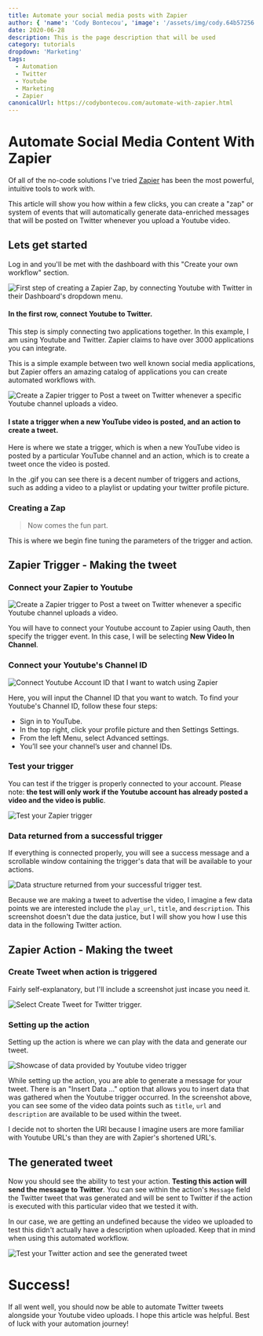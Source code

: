 ```yaml
---
title: Automate your social media posts with Zapier
author: { 'name': 'Cody Bontecou', 'image': '/assets/img/cody.64b57256.jpg' }
date: 2020-06-28
description: This is the page description that will be used
category: tutorials
dropdown: 'Marketing'
tags:
  - Automation
  - Twitter
  - Youtube
  - Marketing
  - Zapier
canonicalUrl: https://codybontecou.com/automate-with-zapier.html
---
```


<h1 class="text-4xl font-semibold">Automate Social Media Content With Zapier</h1>

<div class="mt-6 w-full flex items-center justify-center">
  <div class="flex items-center justify-center w-1/2 md:w-full">
    <ZapierLogo/>
  </div>
</div>

Of all of the no-code solutions I've tried <a class="text-black font-medium" href='https://zapier.com/'>Zapier</a> has been the most powerful, intuitive tools to work with.

This article will show you how within a few clicks, you can create a "zap" or system of events that will automatically generate data-enriched messages that will be posted on Twitter whenever you upload a Youtube video.

## Lets get started

Log in and you'll be met with the dashboard with this "Create your own workflow" section.

<div class="flex flex-col items-center justify-center">
  <img 
    src="https://lh3.googleusercontent.com/pw/ACtC-3c2Ic3xgKSnI3iYtXZPeaYc0_jq99Q9JEnWNxc6_4xKI-jf8Q_iV61pt84pI-hGKy8OhKltYQ5NgWWR1ogOeVRE48l_R5GqJlLwr_SePq9amgVa1KYPySERsQm5OAXw1zsGhb9or5dp3BuphR08Fo8=w1130-h387-no?authuser=0" 
    alt="First step of creating a Zapier Zap, by connecting Youtube with Twitter in their Dashboard's dropdown menu." 
  />
  <h4 class="mt-4 text-sm font-light text-gray-500">In the first row, connect Youtube to Twitter.</h4>
</div>

This step is simply connecting two applications together. In this example, I am using Youtube and Twitter. Zapier claims to have over 3000 applications you can integrate.

This is a simple example between two well known social media applications, but Zapier offers an amazing catalog of applications you can create automated workflows with.

<div class="mt-10 flex flex-col items-center justify-center">
  <img 
    src="https://lh3.googleusercontent.com/pw/ACtC-3dKVYFDGkQ8h4TT2ZV9EWeiCthB8Wmjnt0qRZuhJaOuDD-SPp0YIa80O6TT8Y3vz11hmacdvpKnFA6GLaKXhEInfg3p0w8pVQ0-M6qMzkqZmDW5DYy9ygAlf7B-5uMEhBcNMBF8ay6xCpF0KZCBMVo=w1130-h257-no" 
    alt="Create a Zapier trigger to Post a tweet on Twitter whenever a specific Youtube channel uploads a video." 
  />
  <h4 class="mt-4 text-sm font-light text-gray-500">I state a <span class="font-semibold">trigger</span> when a new YouTube video is posted, and an <span class="font-semibold">action</span> to create a tweet.</h4>
</div>

Here is where we state a trigger, which is when a new YouTube video is posted by a particular YouTube channel and an action, which is to create a tweet once the video is posted.

In the .gif you can see there is a decent number of triggers and actions, such as adding a video to a playlist or updating your twitter profile picture.

### Creating a Zap

> Now comes the fun part.

This is where we begin fine tuning the parameters of the trigger and action.

## Zapier Trigger - Making the tweet

### Connect your Zapier to Youtube

<img 
  class="mt-8"
  src="https://lh3.googleusercontent.com/pw/ACtC-3e6VrtfxfjJfcC3t45xxbDfBnSDi7iOE1DyM_uSU5kt-uak5omoctc_YZx_EdZ1nMWKrDufq01Ng132BNpKDKFmHDzC6Dk-JVaOf8DXsF0EB5V6u4__Acu2WeBUxfON41Kk5czaAf0csELVV5h1fuc=w1860-h1340-no?authuser=0" 
  alt="Create a Zapier trigger to Post a tweet on Twitter whenever a specific Youtube channel uploads a video." 
/>

You will have to connect your Youtube account to Zapier using Oauth, then specify the trigger event. In this case, I will be selecting **New Video In Channel**.

### Connect your Youtube's Channel ID

<img
  class="mt-8"
  src="https://lh3.googleusercontent.com/pw/ACtC-3c__qgDzvQNeKFQD1WKPiZeepvfyo_mYbF4GHc8FDz9wlCrbZCsqQPeFP9DiE8McqmG7O1UUiY-wKSzG3mOG2giH3L7_Temo79tEvW0Ea-JWV-zfScuPZOI3otFDn2dfZFjbTg0Ul6jB3m456MIMJI=w1858-h1162-no?authuser=0" 
  alt="Connect Youtube Account ID that I want to watch using Zapier"  
/>

Here, you will input the Channel ID that you want to watch. To find your Youtube's Channel ID, follow these four steps:

<ul>
  <li class="list-decimal">Sign in to YouTube.</li>
  <li class="list-decimal">In the top right, click your profile picture and then Settings Settings.</li>
  <li class="list-decimal">From the left Menu, select Advanced settings.</li>
  <li class="list-decimal">You’ll see your channel’s user and channel IDs.</li>
</ul>

### Test your trigger

You can test if the trigger is properly connected to your account. Please note: **the test will only work if the Youtube account has already posted a video and the video is public**.

<img
  class="mt-8"
  src="https://lh3.googleusercontent.com/pw/ACtC-3fLsjlrdi7CJMJ1LU2L1Cska8qT2BdC1kmFVZY5W7TbicHL5VCUsMG9PH6nZ_5HqvasId6rBP9J8nXgKGVkjivaFLBWk8sgh2wmZzAqiFyOgKZnT3lNkUal7k0khTtg6FHusibqfj8RwyOBFnhv5SE=w1644-h726-no?authuser=0" 
  alt="Test your Zapier trigger" 
/>

### Data returned from a successful trigger

If everything is connected properly, you will see a success message and a scrollable window containing the trigger's data that will be available to your actions.

<img 
  class="mt-8"
  src="https://lh3.googleusercontent.com/pw/ACtC-3d2JT0dJFAYwkAzZ2JWNIPn6WdHj6VudAqb-ZOLPpRys8TajJn4uAZ04bfw3bX7X3Uh2CEYrNAL1OX3aK1bP3ONaEaxkGuiW87-bdk5qf0f45XXbQSnOrVsqL6M6fwafRvN8aSNokx694o3w2BJnww=w1636-h1252-no?authuser=0"
  alt="Data structure returned from your successful trigger test."
/>

Because we are making a tweet to advertise the video, I imagine a few data points we are interested include the `play_url`, `title`, and `description`. This screenshot doesn't due the data justice, but I will show you how I use this data in the following Twitter action.

## Zapier Action - Making the tweet

### Create Tweet when action is triggered

Fairly self-explanatory, but I'll include a screenshot just incase you need it.

<img 
  class="mt-8"
  src="https://lh3.googleusercontent.com/pw/ACtC-3cxxJlY6uHaVZpFVoiKlSj9-xYesSsvYVpJKIGgpDoDzkmDZX4URs9AbkkqpAn5k-kYgukykI_dbDbwgI-1GPaMTESpu_UGIHTUHbi3_rB0P1YFxi8grkV1vxiamkoa-teElVulRkbBuJCBKvfHhqw=w1910-h1156-no?authuser=0"
  alt="Select Create Tweet for Twitter trigger."
/>

### Setting up the action

Setting up the action is where we can play with the data and generate our tweet.

<img 
  class="mt-8"
  src="https://lh3.googleusercontent.com/pw/ACtC-3dOkE-3EMhBEnPmVlcTKnV10BFPhh_99ANgKFuccknTW2S-pfR1ltGPdJktEXVd03-1hxZifdKtYAqWA12mbh66uHRUgnud4fALSag2_mClJKIZiTCh5Ytqvn7mzEolGNI2kRr_Hm3zhbUT6A-WSIw=w1656-h1190-no?authuser=0"
  alt="Showcase of data provided by Youtube video trigger"
/>

While setting up the action, you are able to generate a message for your tweet. There is an "Insert Data ..." option that allows you to insert data that was gathered when the Youtube trigger occurred. In the screenshot above, you can see some of the video data points such as `title`, `url` and `description` are available to be used within the tweet.

I decide not to shorten the URl because I imagine users are more familiar with Youtube URL's than they are with Zapier's shortened URL's.

## The generated tweet

Now you should see the ability to test your action. **Testing this action will send the message to Twitter**. You can see within the action's `Message` field the Twitter tweet that was generated and will be sent to Twitter if the action is executed with this particular video that we tested it with.

In our case, we are getting an undefined because the video we uploaded to test this didn't actually have a description when uploaded. Keep that in mind when using this automated workflow.

<img 
  class="mt-8"
  src="https://lh3.googleusercontent.com/pw/ACtC-3eAzg5ycqHYSnl2QA1ts3x__yIpO5pEkbWC0Vec4RO_h2jR6kXba3LrOUgoCoYzREJGlGxq2lQOWJ22PA7Uv1Uy9N2809zPjM1Y9gYMJuOdPQFHxMMQ7uI3EwLOOSlKcLE5llOS4bHARZSAPXhRO6I=w1680-h974-no?authuser=0"
  alt="Test your Twitter action and see the generated tweet"
/>

# Success!

If all went well, you should now be able to automate Twitter tweets alongside your Youtube video uploads. I hope this article was helpful. Best of luck with your automation journey!

<SimpleNewsletter />
<Post
  repo="CodyBontecou/blog"
  theme="github-dark"
/>
